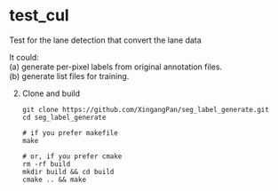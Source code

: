 # test_cul
Test for the lane detection that convert the lane data

It could:  
(a) generate per-pixel labels from original annotation files.  
(b) generate list files for training.  

2. Clone and build
    ```Shell
    git clone https://github.com/XingangPan/seg_label_generate.git
    cd seg_label_generate
    
    # if you prefer makefile
    make
    
    # or, if you prefer cmake
    rm -rf build
    mkdir build && cd build
    cmake .. && make

